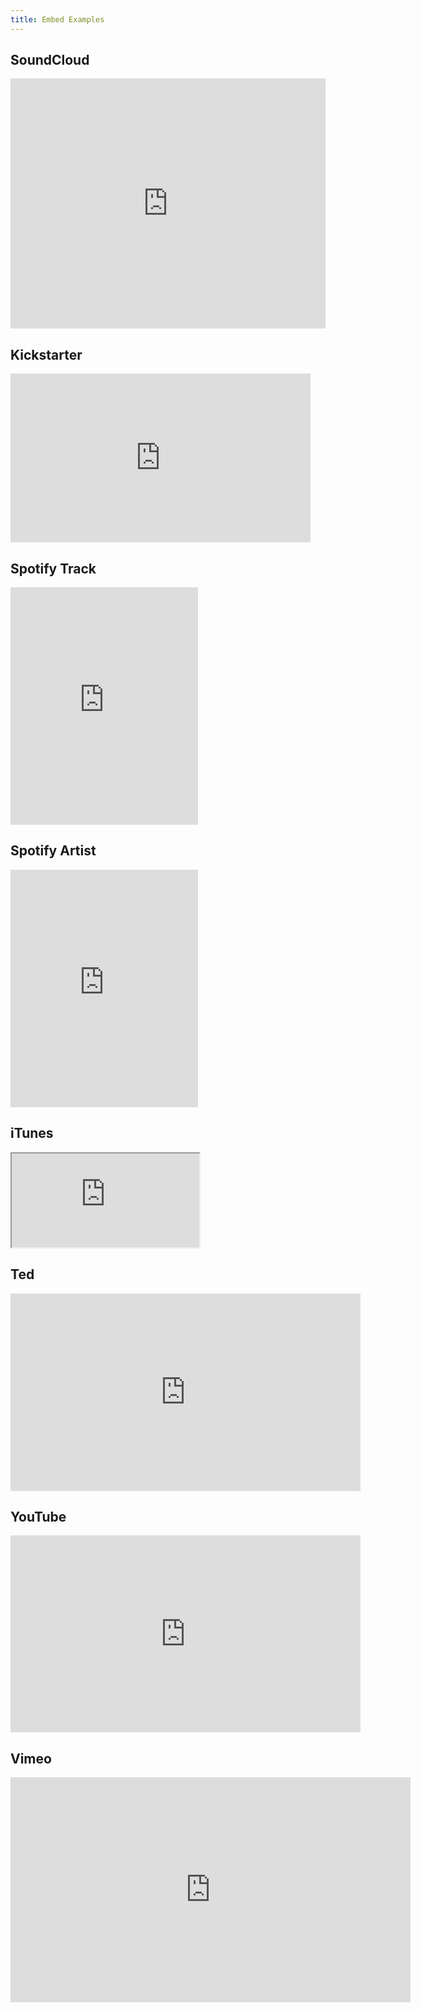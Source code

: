 ```yaml
---
title: Embed Examples
---
```


SoundCloud
----------

<iframe width="100%" height="400" scrolling="no" frameborder="no" src="https://w.soundcloud.com/player/?visual=true&url=https%3A%2F%2Fapi.soundcloud.com%2Ftracks%2F293&show_artwork=true"></iframe>

Kickstarter
-----------

<iframe src="https://www.kickstarter.com/projects/1115015686/help-support-the-kiggins-theatre-to-go-digital/widget/video.html" height="270.0" width="480" frameborder="0" scrolling="no"></iframe>

Spotify Track
-------------

<iframe src="https://open.spotify.com/embed/track/2qToAcex0ruZfbEbAy9OhW" width="300" height="380" frameborder="0" allowtransparency="true" allow="encrypted-media"></iframe>

Spotify Artist
--------------

<iframe src="https://open.spotify.com/embed/artist/7ae4vgLLhir2MCjyhgbGOQ" width="300" height="380" frameborder="0" allowtransparency="true" allow="encrypted-media"></iframe>

iTunes
------

<iframe src="https://widgets.itunes.apple.com/widget.html?c=us&brc=FFFFFF&blc=FFFFFF&trc=FFFFFF&tlc=FFFFFF&d=&t=&m=music&e=album&w=250&h=300&ids=279589427&wt=discovery&partnerId=&affiliate_id=&at=&ct="></iframe>

Ted
-------
<iframe src="https://embed.ted.com/talks/jill_bolte_taylor_s_powerful_stroke_of_insight" width="560" height="316" frameborder="0" scrolling="no" webkitAllowFullScreen mozallowfullscreen allowFullScreen></iframe>

YouTube
-------

<iframe width="560" height="315" src="https://www.youtube-nocookie.com/embed/VfKcLAwFJTo" frameborder="0" allow="autoplay; encrypted-media" allowfullscreen></iframe>

Vimeo
-----

<iframe src="https://player.vimeo.com/video/283748810" width="640" height="360" frameborder="0" webkitallowfullscreen mozallowfullscreen allowfullscreen></iframe>